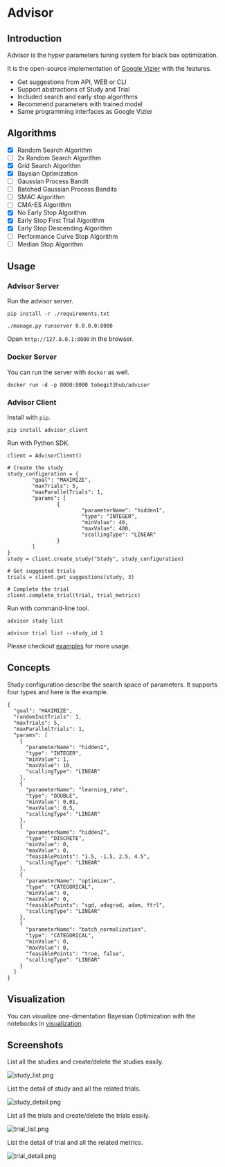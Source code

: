 # Advisor

## Introduction

Advisor is the hyper parameters tuning system for black box optimization.

It is the open-source implementation of [Google Vizier](https://static.googleusercontent.com/media/research.google.com/en//pubs/archive/46180.pdf) with the features.


* Get suggestions from API, WEB or CLI
* Support abstractions of Study and Trial
* Included search and early stop algorithms
* Recommend parameters with trained model
* Same programming interfaces as Google Vizier

## Algorithms

* [x] Random Search Algorithm
* [ ] 2x Random Search Algorithm
* [x] Grid Search Algorithm
* [x] Baysian Optimization
* [ ] Gaussian Process Bandit
* [ ] Batched Gaussian Process Bandits
* [ ] SMAC Algorithm
* [ ] CMA-ES Algorithm
* [x] No Early Stop Algorithm
* [x] Early Stop First Trial Algorithm
* [x] Early Stop Descending Algorithm
* [ ] Performance Curve Stop Algorithm
* [ ] Median Stop Algorithm

## Usage

### Advisor Server

Run the advisor server.

```
pip install -r ./requirements.txt

./manage.py runserver 0.0.0.0:8000
```

Open `http://127.0.0.1:8000` in the browser.

### Docker Server

You can run the server with `docker` as well.

```
docker run -d -p 8000:8000 tobegit3hub/advisor
```

### Advisor Client

Install with `pip`.

```
pip install advisor_client
```

Run with Python SDK.

```
client = AdvisorClient()

# Create the study
study_configuration = {
        "goal": "MAXIMIZE",
        "maxTrials": 5,
        "maxParallelTrials": 1,
        "params": [
                {
                        "parameterName": "hidden1",
                        "type": "INTEGER",
                        "minValue": 40,
                        "maxValue": 400,
                        "scallingType": "LINEAR"
                }
        ]
}
study = client.create_study("Study", study_configuration)

# Get suggested trials
trials = client.get_suggestions(study, 3)

# Complete the trial
client.complete_trial(trial, trial_metrics)
```

Run with command-line tool.

```
advisor study list

advisor trial list --study_id 1
```

Please checkout [examples](./examples) for more usage.

## Concepts

Study configuration describe the search space of parameters. It supports four types and here is the example.

```
{
  "goal": "MAXIMIZE",
  "randomInitTrials": 1,
  "maxTrials": 5,
  "maxParallelTrials": 1,
  "params": [
    {
      "parameterName": "hidden1",
      "type": "INTEGER",
      "minValue": 1,
      "maxValue": 10,
      "scallingType": "LINEAR"
    },
    {
      "parameterName": "learning_rate",
      "type": "DOUBLE",
      "minValue": 0.01,
      "maxValue": 0.5,
      "scallingType": "LINEAR"
    },
    {
      "parameterName": "hidden2",
      "type": "DISCRETE",
      "minValue": 0,
      "maxValue": 0,
      "feasiblePoints": "1.5, -1.5, 2.5, 4.5",
      "scallingType": "LINEAR"
    },
    {
      "parameterName": "optimizer",
      "type": "CATEGORICAL",
      "minValue": 0,
      "maxValue": 0,
      "feasiblePoints": "sgd, adagrad, adam, ftrl",
      "scallingType": "LINEAR"
    },
    {
      "parameterName": "batch_normalization",
      "type": "CATEGORICAL",
      "minValue": 0,
      "maxValue": 0,
      "feasiblePoints": "true, false",
      "scallingType": "LINEAR"
    }
  ]
}
```

## Visualization

You can visualize one-dimentation Bayesian Optimization with the notebooks in [visualization](./visualization).

## Screenshots

List all the studies and create/delete the studies easily.

![study_list.png](./images/study_list.png)

List the detail of study and all the related trials.

![study_detail.png](./images/study_detail.png)

List all the trials and create/delete the trials easily.

![trial_list.png](./images/trial_list.png)

List the detail of trial and all the related metrics.

![trial_detail.png](./images/trial_detail.png)

